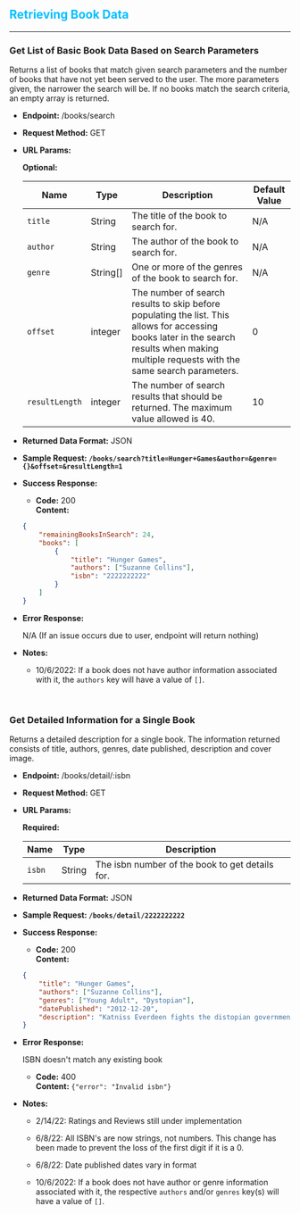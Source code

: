## <span style="color:deepskyblue">Retrieving Book Data</span>
---
### Get List of Basic Book Data Based on Search Parameters

Returns a list of books that match given search parameters and the number of books that have not yet been served to the user. The more parameters given, the narrower the search will be. If no books match the search criteria, an empty array is returned.
* **Endpoint:** /books/search

* **Request Method:** GET

* **URL Params:**

    **Optional:**

    | Name           | Type     | Description                                           | Default Value |
    | -------------- | -------- | ----------------------------------------------------- | ------------- |
    | `title`        | String   | The title of the book to search for.                  | N/A           |
    | `author`       | String   | The author of the book to search for.                 | N/A           |
    | `genre`        | String[] | One or more of the genres of the book to search for.  | N/A           |
    | `offset`       | integer  | The number of search results to skip before populating the list. This allows for accessing books later in the search results when making multiple requests with the same search parameters. | 0 |
    | `resultLength` | integer  | The number of search results that should be returned. The maximum value allowed is 40. | 10 |

* **Returned Data Format:** JSON

* **Sample Request: `/books/search?title=Hunger+Games&author=&genre={}&offset=&resultLength=1`**

* **Success Response:**

    * **Code:** 200 </br>
    **Content:**

    ```JSON
    {
        "remainingBooksInSearch": 24,
        "books": [
            {
                "title": "Hunger Games",
                "authors": ["Suzanne Collins"],
                "isbn": "2222222222"
            }
        ]
    }
    ```

* **Error Response:**

    N/A (If an issue occurs due to user, endpoint will return nothing)

* **Notes:**
  * 10/6/2022: If a book does not have author information associated with it, the `authors` key will have a value of `[]`.

    </br>

### Get Detailed Information for a Single Book

Returns a detailed description for a single book. The information returned consists of title, authors, genres, date published, description and cover image.
* **Endpoint:** /books/detail/:isbn

* **Request Method:** GET

* **URL Params:**

    **Required:**

    | Name   | Type    | Description                                     |
    | -------| ------- | ----------------------------------------------- |
    | `isbn` | String  | The isbn number of the book to get details for. |

* **Returned Data Format:** JSON

* **Sample Request: `/books/detail/2222222222`**

* **Success Response:**

    * **Code:** 200 </br>
    **Content:**

    ```JSON
    {
        "title": "Hunger Games",
        "authors": ["Suzanne Collins"],
        "genres": ["Young Adult", "Dystopian"],
        "datePublished": "2012-12-20",
        "description": "Katniss Everdeen fights the distopian government"
    }
    ```

* **Error Response:**

    ISBN doesn't match any existing book

    * **Code:** 400 </br>
    **Content:** `{"error": "Invalid isbn"}`

* **Notes:**

    * 2/14/22: Ratings and Reviews still under implementation

    * 6/8/22: All ISBN's are now strings, not numbers. This change has been made to prevent the loss of the first digit if it is a 0.
    
    * 6/8/22: Date published dates vary in format

    * 10/6/2022: If a book does not have author or genre information associated with it, the respective `authors` and/or `genres` key(s) will have a value of `[]`.

    </br>
